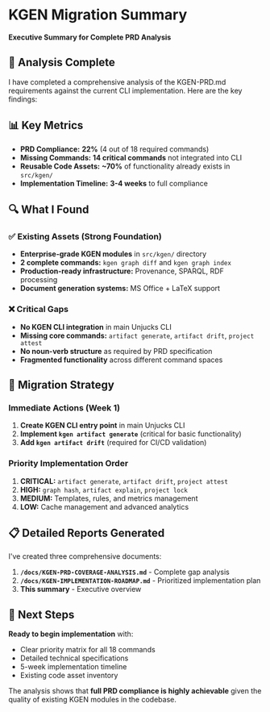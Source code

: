 # KGEN Migration Summary
**Executive Summary for Complete PRD Analysis**

## 🎯 Analysis Complete

I have completed a comprehensive analysis of the KGEN-PRD.md requirements against the current CLI implementation. Here are the key findings:

## 📊 Key Metrics

- **PRD Compliance:** **22%** (4 out of 18 required commands)
- **Missing Commands:** **14 critical commands** not integrated into CLI
- **Reusable Code Assets:** **~70%** of functionality already exists in `src/kgen/`
- **Implementation Timeline:** **3-4 weeks** to full compliance

## 🔍 What I Found

### ✅ Existing Assets (Strong Foundation)
- **Enterprise-grade KGEN modules** in `src/kgen/` directory
- **2 complete commands:** `kgen graph diff` and `kgen graph index`
- **Production-ready infrastructure:** Provenance, SPARQL, RDF processing
- **Document generation systems:** MS Office + LaTeX support

### ❌ Critical Gaps
- **No KGEN CLI integration** in main Unjucks CLI
- **Missing core commands:** `artifact generate`, `artifact drift`, `project attest`
- **No noun-verb structure** as required by PRD specification
- **Fragmented functionality** across different command spaces

## 🚀 Migration Strategy

### Immediate Actions (Week 1)
1. **Create KGEN CLI entry point** in main Unjucks CLI
2. **Implement `kgen artifact generate`** (critical for basic functionality)
3. **Add `kgen artifact drift`** (required for CI/CD validation)

### Priority Implementation Order
1. **CRITICAL:** `artifact generate`, `artifact drift`, `project attest`
2. **HIGH:** `graph hash`, `artifact explain`, `project lock`
3. **MEDIUM:** Templates, rules, and metrics management
4. **LOW:** Cache management and advanced analytics

## 📋 Detailed Reports Generated

I've created three comprehensive documents:

1. **`/docs/KGEN-PRD-COVERAGE-ANALYSIS.md`** - Complete gap analysis
2. **`/docs/KGEN-IMPLEMENTATION-ROADMAP.md`** - Prioritized implementation plan
3. **This summary** - Executive overview

## 🎯 Next Steps

**Ready to begin implementation** with:
- Clear priority matrix for all 18 commands
- Detailed technical specifications
- 5-week implementation timeline
- Existing code asset inventory

The analysis shows that **full PRD compliance is highly achievable** given the quality of existing KGEN modules in the codebase.